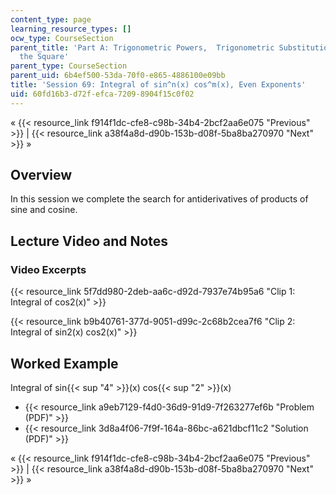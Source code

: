 ```yaml
---
content_type: page
learning_resource_types: []
ocw_type: CourseSection
parent_title: 'Part A: Trigonometric Powers,  Trigonometric Substitution and Completing
  the Square'
parent_type: CourseSection
parent_uid: 6b4ef500-53da-70f0-e865-4886100e09bb
title: 'Session 69: Integral of sin^n(x) cos^m(x), Even Exponents'
uid: 60fd16b3-d72f-efca-7209-8904f15c0f02
---
```


« {{< resource_link f914f1dc-cfe8-c98b-34b4-2bcf2aa6e075 "Previous" >}} | {{< resource_link a38f4a8d-d90b-153b-d08f-5ba8ba270970 "Next" >}} »

Overview
--------

In this session we complete the search for antiderivatives of products of sine and cosine.

Lecture Video and Notes
-----------------------

### Video Excerpts

{{< resource_link 5f7dd980-2deb-aa6c-d92d-7937e74b95a6 "Clip 1: Integral of cos2(x)" >}}

{{< resource_link b9b40761-377d-9051-d99c-2c68b2cea7f6 "Clip 2: Integral of sin2(x) cos2(x)" >}}

Worked Example
--------------

Integral of sin{{< sup "4" >}}(x) cos{{< sup "2" >}}(x)

*   {{< resource_link a9eb7129-f4d0-36d9-91d9-7f263277ef6b "Problem (PDF)" >}}
*   {{< resource_link 3d8a4f06-7f9f-164a-86bc-a621dbcf11c2 "Solution (PDF)" >}}

« {{< resource_link f914f1dc-cfe8-c98b-34b4-2bcf2aa6e075 "Previous" >}} | {{< resource_link a38f4a8d-d90b-153b-d08f-5ba8ba270970 "Next" >}} »